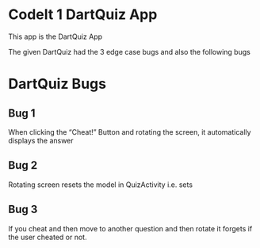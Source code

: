 # CodeIt 1  DartQuiz App


This app is the DartQuiz App

The given DartQuiz had the 3 edge case bugs and also the following bugs

# DartQuiz Bugs

## Bug 1
When clicking the “Cheat!” Button and rotating the screen, it automatically displays the answer

## Bug 2 
Rotating screen resets the model in QuizActivity i.e. sets 

## Bug 3
If you cheat and then move to another question and then rotate it forgets if the user cheated or not.